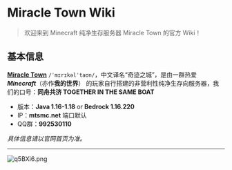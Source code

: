 # **Miracle Town Wiki** 

> 欢迎来到 Minecraft 纯净生存服务器 Miracle Town 的官方 Wiki！
## **基本信息**
<u>**Miracle Town**</u> `/ˈmɪrɪkəlˈtaʊn/`，中文译名“奇迹之城”，是由一群热爱 ***Minecraft***（亦作**我的世界**） 的玩家自行搭建的非营利性纯净生存向服务器，我们的口号：**同舟共济 TOGETHER IN THE SAME BOAT**
- 版本：**Java 1.16-1.18** or **Bedrock 1.16.220**
- IP：**mtsmc.net** 端口默认
- QQ群：**992530110**

*具体信息请以官网首页为准。*

***
![q5BXi6.png](https://s1.ax1x.com/2022/04/01/q5BXi6.png ':size=80%')

